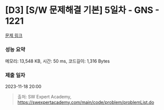 # [D3] [S/W 문제해결 기본] 5일차 - GNS - 1221 

[문제 링크](https://swexpertacademy.com/main/code/problem/problemDetail.do?contestProbId=AV14jJh6ACYCFAYD) 

### 성능 요약

메모리: 13,548 KB, 시간: 50 ms, 코드길이: 1,316 Bytes

### 제출 일자

2023-11-18 20:00



> 출처: SW Expert Academy, https://swexpertacademy.com/main/code/problem/problemList.do